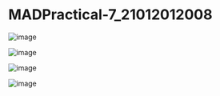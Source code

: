 # MADPractical-7_21012012008

![image](https://user-images.githubusercontent.com/110628046/201187022-f885c0da-f9b2-41af-a339-aaeb9a8191ea.png)

![image](https://user-images.githubusercontent.com/110628046/201187061-aff6d909-3454-45bd-97b2-cb4090a501c2.png)


![image](https://user-images.githubusercontent.com/110628046/201187097-5c340a1b-1e56-4bd0-92a9-eced495894c6.png)


![image](https://user-images.githubusercontent.com/110628046/201187289-26c45a22-3f44-4712-994b-a7be12d8d7c2.png)

